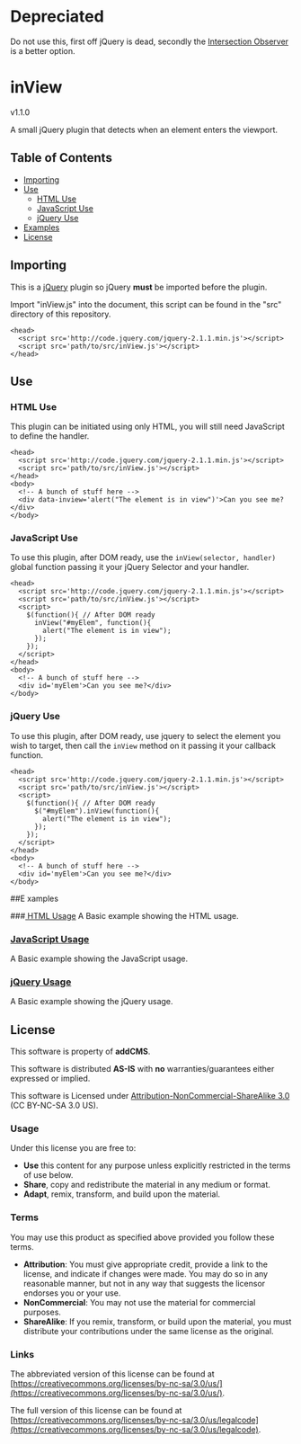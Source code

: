 # Depreciated
Do not use this, first off jQuery is dead, secondly the [Intersection Observer](https://developer.mozilla.org/en-US/docs/Web/API/Intersection_Observer_API) is a better option.

# inView

v1.1.0

A small jQuery plugin that detects when an element enters the viewport.

## Table of Contents
- [Importing](#importing)
- [Use](#use)
	- [HTML Use](#html-use)
	- [JavaScript Use](#javascript-use)
	- [jQuery Use](#jquery-use)
- [Examples](#examples)
- [License](#license)

## Importing
This is a [jQuery](http://jquery.com/) plugin so jQuery **must** be imported before the plugin.

Import "inView.js" into the document, this script can be found in the "src" directory of this repository.

	<head>
	  <script src='http://code.jquery.com/jquery-2.1.1.min.js'></script>
	  <script src='path/to/src/inView.js'></script>
	</head>

## Use

### HTML Use
This plugin can be initiated using only HTML, you will still need JavaScript to define the handler.

	<head>
	  <script src='http://code.jquery.com/jquery-2.1.1.min.js'></script>
	  <script src='path/to/src/inView.js'></script>
	</head>
	<body>
	  <!-- A bunch of stuff here -->
	  <div data-inview='alert("The element is in view")'>Can you see me?</div>
	</body>

### JavaScript Use
To use this plugin, after DOM ready, use the ``inView(selector, handler)`` global function passing it your jQuery Selector and your handler.

	<head>
	  <script src='http://code.jquery.com/jquery-2.1.1.min.js'></script>
	  <script src='path/to/src/inView.js'></script>
	  <script>
		$(function(){ // After DOM ready
		  inView("#myElem", function(){
		    alert("The element is in view");
		  });
		});
	  </script>
	</head>
	<body>
	  <!-- A bunch of stuff here -->
	  <div id='myElem'>Can you see me?</div>
	</body>

### jQuery Use
To use this plugin, after DOM ready, use jquery to select the element you wish to target, then call the ``inView`` method on it passing it your callback function.

	<head>
	  <script src='http://code.jquery.com/jquery-2.1.1.min.js'></script>
	  <script src='path/to/src/inView.js'></script>
	  <script>
		$(function(){ // After DOM ready
		  $("#myElem").inView(function(){
		    alert("The element is in view");
		  });
		});
	  </script>
	</head>
	<body>
	  <!-- A bunch of stuff here -->
	  <div id='myElem'>Can you see me?</div>
	</body>

##E xamples

###[ HTML Usage](examples/usage-html.html)
A Basic example showing the HTML usage.

### [JavaScript Usage](examples/usage-javascript.html)
A Basic example showing the JavaScript usage.

### [jQuery Usage](examples/usage-jquery.html)
A Basic example showing the jQuery usage.
	 

## License
This software is property of **addCMS**.

This software is distributed **AS-IS** with **no** warranties/guarantees either expressed or implied.

This software is Licensed under [Attribution-NonCommercial-ShareAlike 3.0](https://creativecommons.org/licenses/by-nc-sa/3.0/us/) (CC BY-NC-SA 3.0 US). 

### Usage
Under this license you are free to:

 - **Use** this content for any purpose unless explicitly restricted in the terms of use below.
 - **Share**, copy and redistribute the material in any medium or format.
 - **Adapt**, remix, transform, and build upon the material.

### Terms
You may use this product as specified above provided you follow these terms.

 - **Attribution**: You must give appropriate credit, provide a link to the license, and indicate if changes were made. You may do so in any reasonable manner, but not in any way that suggests the licensor endorses you or your use.
 - **NonCommercial**: You may not use the material for commercial purposes.
 - **ShareAlike**: If you remix, transform, or build upon the material, you must distribute your contributions under the same license as the original.

### Links
The abbreviated version of this license can be found at [https://creativecommons.org/licenses/by-nc-sa/3.0/us/](https://creativecommons.org/licenses/by-nc-sa/3.0/us/).

The full version of this license can be found at [https://creativecommons.org/licenses/by-nc-sa/3.0/us/legalcode](https://creativecommons.org/licenses/by-nc-sa/3.0/us/legalcode).
